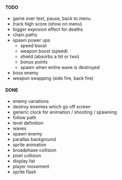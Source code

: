 #### TODO

- game over text, pause, back to menu
- track high score (show on menu)
- bigger exposion effect for deaths
- chain paths
- spawn power ups
  - speed boost
  - weapon boost (speed)
  - shield (absorbs a hit or two)
  - bonus points
  - spawn when entire wave is destroyed
- boss enemy
- weapon swapping (side fire, back fire)

#### DONE

- enemy variations
- destroy enemies which go off screen
- generic clock for animation / shooting / spawning
- follow path
- level definition
- waves
- spawn enemy
- parallax background
- sprite animation
- broadphase collision
- pixel collision
- display list
- player movement
- sprite flash
